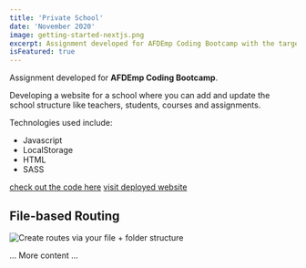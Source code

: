 ```yaml
---
title: 'Private School'
date: 'November 2020'
image: getting-started-nextjs.png
excerpt: Assignment developed for AFDEmp Coding Bootcamp with the target of designing a website for a school where you can add and update the school structure. Developed with Javascript using LocalStorage, html and sass.
isFeatured: true
---
```


Assignment developed for  **AFDEmp Coding Bootcamp**.

Developing a website for a school where you can add and update the school structure like teachers, students, courses and assignments. 

Technologies used include: 
- Javascript 
- LocalStorage 
- HTML
- SASS

[check out the code here](https://google.com/)
[visit deployed website](https://google.com/)  



## File-based Routing

![Create routes via your file + folder structure](getting-started-nextjs.png)

... More content ...